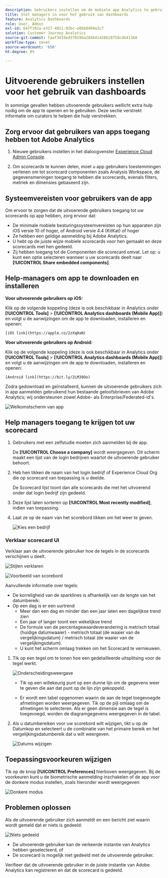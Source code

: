 ```yaml
---
description: Gebruikers instellen om de mobiele app Analytics te gebruiken
title: Stel managers in voor het gebruik van dashboards
feature: Analytics Dashboards
role: User, Admin
exl-id: 647f192a-e317-4011-92bc-a8bb8494a3c7
solution: Customer Journey Analytics
source-git-commit: faaf3d19ed37019ba284b41420628750cdb413b8
workflow-type: tm+mt
source-wordcount: '650'
ht-degree: 0%

---
```


# Uitvoerende gebruikers instellen voor het gebruik van dashboards

In sommige gevallen hebben uitvoerende gebruikers wellicht extra hulp nodig om de app te openen en te gebruiken. Deze sectie verstrekt informatie om curators te helpen die hulp verstrekken.

## Zorg ervoor dat gebruikers van apps toegang hebben tot Adobe Analytics

1. Nieuwe gebruikers instellen in het dialoogvenster [Experience Cloud Admin Console](https://experienceleague.adobe.com/docs/analytics/admin/admin-console/permissions/product-profile.html?lang=en).

1. Om scorecards te kunnen delen, moet u app gebruikers toestemmingen verlenen om tot scorecard componenten zoals Analysis Workspace, de gegevensmeningen toegang te hebben die scorecards, evenals filters, metriek en dimensies gebaseerd zijn.

## Systeemvereisten voor gebruikers van de app

Om ervoor te zorgen dat de uitvoerende gebruikers toegang tot uw scorecards op app hebben, zorg ervoor dat:

* De minimale mobiele besturingssysteemvereisten op hun apparaten zijn iOS versie 10 of hoger, of Android versie 4.4 (KitKat) of hoger
* Ze hebben een geldige aanmelding bij Adobe Analytics.
* U hebt op de juiste wijze mobiele scorecards voor hen gemaakt en deze scorecards met hen gedeeld.
* Zij hebben toegang tot de Componenten die scorecard omvat. Let op: u kunt een optie selecteren wanneer u uw scorecards deelt naar **[!UICONTROL Share embedded components]**.

## Help-managers om app te downloaden en installeren

**Voor uitvoerende gebruikers op iOS:**

Klik op de volgende koppeling (deze is ook beschikbaar in Analytics onder **[!UICONTROL Tools]** > **[!UICONTROL Analytics dashboards (Mobile App)]**) en volgt u de aanwijzingen om de app te downloaden, installeren en openen:

`[iOS link](https://apple.co/2zXq0aN)`

**Voor uitvoerende gebruikers op Android:**

Klik op de volgende koppeling (deze is ook beschikbaar in Analytics onder **[!UICONTROL Tools]** > **[!UICONTROL Analytics dashboards (Mobile App)]**) en volgt u de aanwijzingen om de app te downloaden, installeren en openen:

`[Android link](https://bit.ly/2LM38Oo)`

Zodra gedownload en geïnstalleerd, kunnen de uitvoerende gebruikers zich in app aanmelden gebruikend hun bestaande geloofsbrieven van Adobe Analytics; wij ondersteunen zowel Adobe- als Enterprise/Federated-id&#39;s.

![Welkomstscherm van app](assets/welcome.png)

## Help managers toegang te krijgen tot uw scorecard

1. Gebruikers met een zelfstudie moeten zich aanmelden bij de app.

   De **[!UICONTROL Choose a company]** wordt weergegeven. Dit scherm maakt een lijst van de login bedrijven waartot de uitvoerende gebruiker behoort.

1. Heb hen tikken de naam van het login bedrijf of Experience Cloud Org die op scorecard van toepassing is u deelde.

   De Scorecard lijst toont dan alle scorecards die met het uitvoerend onder dat login bedrijf zijn gedeeld.

1. Deze lijst laten sorteren op **[!UICONTROL Most recently modified]**, indien van toepassing.

1. Laat ze op de naam van het scorebord tikken om het weer te geven.

   ![Kies een bedrijf](assets/accesscard.png)


### Verklaar scorecard UI

Verklaar aan de uitvoerende gebruiker hoe de tegels in de scorecards verschijnen u deelt.

![Stijlen verklaren](assets/newexplain.png)

![Voorbeeld van scorebord](assets/intro_scorecard.png)

Aanvullende informatie over tegels:

* De korreligheid van de sparklines is afhankelijk van de lengte van het datumbereik:
* Op een dag is er een uurtrend
   * Meer dan een dag en minder dan een jaar laten een dagelijkse trend zien
   * Een jaar of langer toont een wekelijkse trend
   * De formule van de percentagewaardeverandering is metrisch totaal (huidige datumwaaier) - metrisch totaal (de waaier van de vergelijkingsdatum) / metrisch totaal (de waaier van de vergelijkingsdatum).
   * U kunt het scherm omlaag trekken om het Scorecard te vernieuwen.


1. Tik op een tegel om te tonen hoe een gedetailleerde uitsplitsing voor de tegel werkt.

   ![Onderscheidingsweergave](assets/sparkline.png)

   * Tik op een willekeurig punt op een dunne lijn om de gegevens weer te geven die aan dat punt op de lijn zijn gekoppeld.

   * Er wordt een tabel opgenomen waarin de aan de tegel toegevoegde afmetingen worden weergegeven. Tik op de pijl omlaag om de afmetingen te selecteren. Als er geen dimensie aan de tegel is toegevoegd, worden de diagramgegevens weergegeven in de tabel.

1. Als u datumbereiken voor uw scorebord wilt wijzigen, tikt u op de Datumkop en selecteert u de combinatie van het primaire bereik en het vergelijkingsdatumbereik dat u wilt weergeven.

   ![Datums wijzigen](assets/changedate.png)

## Toepassingsvoorkeuren wijzigen

Tik op de knop **[!UICONTROL Preferences]** hierboven weergegeven. Bij de voorkeuren kunt u de biometrische aanmelding inschakelen of de app voor de donkere modus instellen, zoals hieronder wordt weergegeven:

![Donkere modus](assets/darkmode.png)

## Problemen oplossen

Als de uitvoerende gebruiker zich aanmeldt en een bericht ziet waarin wordt gemeld dat er niets is gedeeld:

![Niets gedeeld](assets/nothing.png)

* De uitvoerende gebruiker kan de verkeerde instantie van Analytics hebben geselecteerd, of
* De scorecard is mogelijk niet gedeeld met de uitvoerende gebruiker.

Verifieer dat de uitvoerende gebruiker in de juiste instantie van Adobe Analytics kan registreren en dat de scorecard is gedeeld.
